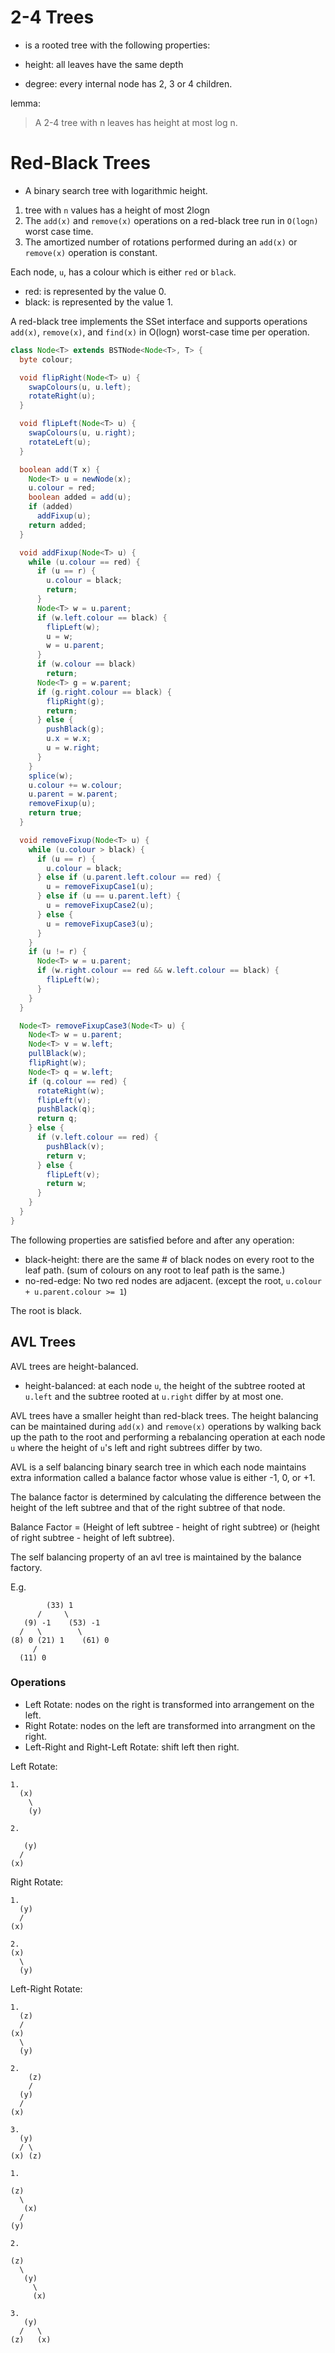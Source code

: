# 2-4 Trees

* is a rooted tree with the following properties:

* height: all leaves have the same depth
* degree: every internal node has 2, 3 or 4 children.

lemma:

> A 2-4 tree with n leaves has height at most log n.

# Red-Black Trees

* A binary search tree with logarithmic height.

1. tree with `n` values has a height of most 2logn
1. The `add(x)` and `remove(x)` operations on a red-black tree run in `O(logn)` worst case time.
1. The amortized number of rotations performed during an `add(x)` or `remove(x)` operation is constant.

Each node, `u`, has a colour which is either `red` or `black`.

* red: is represented by the value 0.
* black: is represented by the value 1.

A red-black tree implements the SSet interface and supports
operations `add(x)`, `remove(x)`, and `find(x)` in O(logn) worst-case time
per operation.


```java
class Node<T> extends BSTNode<Node<T>, T> {
  byte colour;

  void flipRight(Node<T> u) {
    swapColours(u, u.left);
    rotateRight(u);
  }

  void flipLeft(Node<T> u) {
    swapColours(u, u.right);
    rotateLeft(u);
  }

  boolean add(T x) {
    Node<T> u = newNode(x);
    u.colour = red;
    boolean added = add(u);
    if (added)
      addFixup(u);
    return added;
  }

  void addFixup(Node<T> u) {
    while (u.colour == red) {
      if (u == r) {
        u.colour = black;
        return;
      }
      Node<T> w = u.parent;
      if (w.left.colour == black) {
        flipLeft(w);
        u = w;
        w = u.parent;
      }
      if (w.colour == black)
        return;
      Node<T> g = w.parent;
      if (g.right.colour == black) {
        flipRight(g);
        return;
      } else {
        pushBlack(g);
        u.x = w.x;
        u = w.right;
      }
    }
    splice(w);
    u.colour += w.colour;
    u.parent = w.parent;
    removeFixup(u);
    return true;
  }

  void removeFixup(Node<T> u) {
    while (u.colour > black) {
      if (u == r) {
        u.colour = black;
      } else if (u.parent.left.colour == red) {
        u = removeFixupCase1(u);
      } else if (u == u.parent.left) {
        u = removeFixupCase2(u);
      } else {
        u = removeFixupCase3(u);
      }
    }
    if (u != r) {
      Node<T> w = u.parent;
      if (w.right.colour == red && w.left.colour == black) {
        flipLeft(w);
      }
    }
  }

  Node<T> removeFixupCase3(Node<T> u) {
    Node<T> w = u.parent;
    Node<T> v = w.left;
    pullBlack(w);
    flipRight(w);
    Node<T> q = w.left;
    if (q.colour == red) {
      rotateRight(w);
      flipLeft(v);
      pushBlack(q);
      return q;
    } else {
      if (v.left.colour == red) {
        pushBlack(v);
        return v;
      } else {
        flipLeft(v);
        return w;
      }
    }
  }
}
```

The following properties are satisfied before and after any operation:

* black-height: there are the same # of black nodes on every root to the leaf path. (sum of colours on any root to leaf path is the same.)
* no-red-edge: No two red nodes are adjacent. (except the root, `u.colour + u.parent.colour >= 1`)

The root is black.


## AVL Trees

AVL trees are height-balanced.

* height-balanced: at each node `u`, the height of the subtree rooted at `u.left` and the subtree rooted at `u.right` differ by at most one.

AVL trees have a smaller height than red-black trees. The height
balancing can be maintained during `add(x)` and `remove(x)` operations
by walking back up the path to the root and performing a rebalancing
operation at each node `u` where the height of `u`'s left and right subtrees differ by two.

AVL is a self balancing binary search tree in which each node maintains
extra information called a balance factor whose value is either -1, 0, or +1.

The balance factor is determined by calculating the difference
between the height of the left subtree and that of the right subtree of that node.

Balance Factor = (Height of left subtree - height of right subtree) or (height of right subtree - height of left subtree).

The self balancing property of an avl tree is maintained by the balance factory.

E.g.

```plaintext
        (33) 1
      /     \
   (9) -1    (53) -1
  /   \        \
(8) 0 (21) 1    (61) 0
     /
  (11) 0
```

### Operations

* Left Rotate: nodes on the right is transformed into arrangement on the left.
* Right Rotate: nodes on the left are transformed into arrangment on the right.
* Left-Right and Right-Left Rotate: shift left then right.


Left Rotate:

```plaintext
1.
  (x)
    \
    (y)

2.

   (y)
  /
(x)

```

Right Rotate:

```plaintext
1.
  (y)
  /
(x)

2.
(x)
  \
  (y)
```

Left-Right Rotate:

```plaintext
1.
  (z)
  /
(x)
  \
  (y)

2.
    (z)
    /
  (y)
  /
(x)

3.
  (y)
  / \
(x) (z)
```


```plaintext
1.

(z)
  \
   (x)
  /
(y)

2.

(z)
  \
   (y)
     \
     (x)

3.
   (y)
  /   \
(z)   (x)
```
